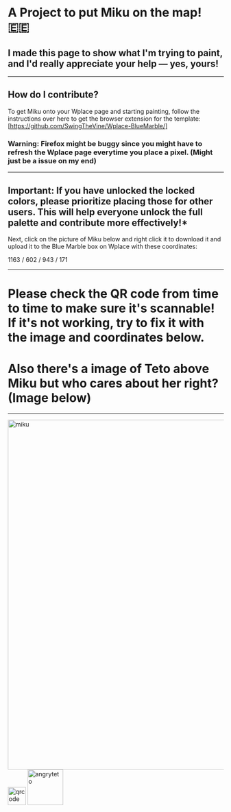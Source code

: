 # A Project to put Miku on the map! 🇪🇪
## I made this page to show what I'm trying to paint, and I'd really appreciate your help — yes, yours!
____________________________________________________________________________________________________________________________________________________________________________________________________
How do I contribute?
------------------------------------
To get Miku onto your Wplace page and starting painting, follow the instructions over here to get the browser extension for the template: [https://github.com/SwingTheVine/Wplace-BlueMarble/]
### Warning: Firefox might be buggy since you might have to refresh the Wplace page everytime you place a pixel. (Might just be a issue on my end)
____________________________________________________________________________________________________________________________________________________________________________________________________
## Important: If you have unlocked the locked colors, please prioritize placing those for other users. This will help everyone unlock the full palette and contribute more effectively!*

Next, click on the picture of Miku below and right click it to download it and upload it to the Blue Marble box on Wplace with these coordinates: 

1163 / 602 / 943 / 171
____________________________________________________________________________________________________________________________________________________________________________________________________
# Please check the QR code from time to time to make sure it's scannable! If it's not working, try to fix it with the image and coordinates below.
# Also there's a image of Teto above Miku but who cares about her right? (Image below)
----------------------------------


<img width="762" height="816" alt="miku" src="https://github.com/user-attachments/assets/47a74532-1ec2-4659-af35-b0fe4b29aba4" />
<img width="42" height="42" alt="qrcode" src="https://github.com/user-attachments/assets/9d46932c-5fae-4851-9e41-c71286eeb76a" />
<img width="83" height="83" alt="angryteto" src="https://github.com/user-attachments/assets/10077f72-3be1-4b41-abbc-7879f59bcb93" />
